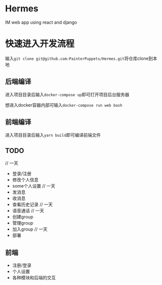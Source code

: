 # Hermes
IM web app using react and django


# 快速进入开发流程
输入`git clone git@github.com:PainterPuppets/Hermes.git`将仓库clone到本地

## 后端编译

进入项目目录后输入`docker-compose up`即可打开项目后台服务器

想进入docker容器内部可输入`docker-compose run web bash`

## 前端编译

进入项目目录后输入`yarn build`即可编译前端文件


## TODO
 // 一天
 - 登录/注册
 - 修改个人信息
 - some个人设置
 // 一天
 - 发消息
 - 收消息
 - 查看历史记录
 // 一天
 - 语音通话
 // 一天
 - 创建group
 - 管理group
 - 加入group
 // 一天
 - 部署 

## 前端
 - 注册/登录
 - 个人设置
 - 各种模块和后端的交互